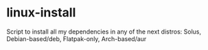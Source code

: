 # linux-install
Script to install all my dependencies in any of the next distros: Solus, Debian-based/deb, Flatpak-only, Arch-based/aur
